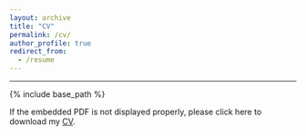```yaml
---
layout: archive
title: "CV"
permalink: /cv/
author_profile: true
redirect_from:
  - /resume
---
```


****

{% include base_path %}

If the embedded PDF is not displayed properly, please click here to download my [CV](https://jingyanguo.com/files/Jingyan_Guo_CV_September_1_2023.pdf).

<center>
  <object data=
"https://jingyanguo.com/files/Jingyan_Guo_CV_September_1_2023.pdf#navpanes=0" width="700" height="600">
  </object>
</center>